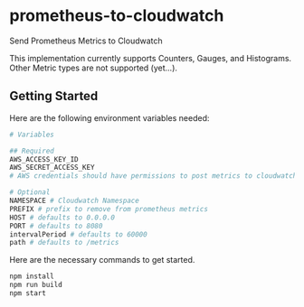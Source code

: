 # prometheus-to-cloudwatch
Send Prometheus Metrics to Cloudwatch

This implementation currently supports Counters, Gauges, and Histograms. Other Metric types are not supported (yet...).

## Getting Started

Here are the following environment variables needed:

```bash
# Variables

## Required
AWS_ACCESS_KEY_ID
AWS_SECRET_ACCESS_KEY
# AWS credentials should have permissions to post metrics to cloudwatch

# Optional
NAMESPACE # Cloudwatch Namespace
PREFIX # prefix to remove from prometheus metrics
HOST # defaults to 0.0.0.0
PORT # defaults to 8080
intervalPeriod # defaults to 60000
path # defaults to /metrics
```

Here are the necessary commands to get started.

```bash
npm install
npm run build
npm start
```